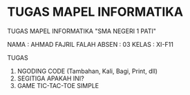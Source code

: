 # TUGAS MAPEL INFORMATIKA
TUGAS MAPEL INFORMATIKA "SMA NEGERI 1 PATI"

NAMA  : AHMAD FAJRIL FALAH
ABSEN : 03
KELAS : XI-F11

TUGAS 
1. NGODING CODE (Tambahan, Kali, Bagi, Print, dll)
2. SEGITIGA APAKAH INI?
3. GAME TIC-TAC-TOE SIMPLE 
